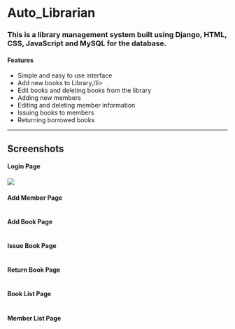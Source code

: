 # Auto_Librarian
<h3>This is a library management system built using Django, HTML, CSS, JavaScript and MySQL for the database.</h3>
<h4>Features</h4>
<ul>
<li>Simple and easy to use interface</li>
<li>Add new books to Library,/li>
<li>Edit books and deleting books from the library</li>
<li>Adding new members</li>
<li>Editing and deleting member information</li>
<li>Issuing books to members</li>
<li>Returning borrowed books</li>
</ul>
<hr>
<h2>Screenshots</h2>
<h4>Login Page</h4>
<img src="/screenshots/logi.png">
<h4>Add Member Page</h4>
<img src="">
<h4>Add Book Page</h4>
<img src="">
<h4>Issue Book Page</h4>
<img src="">
<h4>Return Book Page</h4>
<img src="">
<h4>Book List Page</h4>
<img src="">
<h4>Member List Page</h4>
<img src="">
